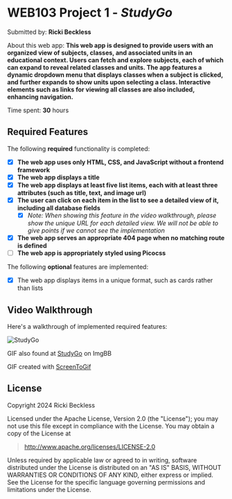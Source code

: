 # WEB103 Project 1 - *StudyGo*

Submitted by: **Ricki Beckless**

About this web app: **This web app is designed to provide users with an organized view of subjects, classes, and associated units in an educational context. Users can fetch and explore subjects, each of which can expand to reveal related classes and units. The app features a dynamic dropdown menu that displays classes when a subject is clicked, and further expands to show units upon selecting a class. Interactive elements such as links for viewing all classes are also included, enhancing navigation.**

Time spent: **30** hours

## Required Features

The following **required** functionality is completed:

<!-- Make sure to check off completed functionality below -->
- [X] **The web app uses only HTML, CSS, and JavaScript without a frontend framework**
- [X] **The web app displays a title**
- [X] **The web app displays at least five list items, each with at least three attributes (such as title, text, and image url)**
- [X] **The user can click on each item in the list to see a detailed view of it, including all database fields**
  - [X] *Note: When showing this feature in the video walkthrough, please show the unique URL for each detailed view. We will not be able to give points if we cannot see the implementation* 
- [X] **The web app serves an appropriate 404 page when no matching route is defined**
- [ ] **The web app is appropriately styled using Picocss**

The following **optional** features are implemented:

- [X] The web app displays items in a unique format, such as cards rather than lists

## Video Walkthrough

Here's a walkthrough of implemented required features:

![StudyGo](https://i.ibb.co/d2vY27R/Code-Path-Study-Go-p1-Walkthrough.gif)

GIF also found at [StudyGo](https://i.ibb.co/d2vY27R/Code-Path-Study-Go-p1-Walkthrough.gif) on ImgBB

GIF created with [ScreenToGif](https://www.screentogif.com/)

## License

Copyright 2024 Ricki Beckless

Licensed under the Apache License, Version 2.0 (the "License"); you may not use this file except in compliance with the License. You may obtain a copy of the License at

> http://www.apache.org/licenses/LICENSE-2.0

Unless required by applicable law or agreed to in writing, software distributed under the License is distributed on an "AS IS" BASIS, WITHOUT WARRANTIES OR CONDITIONS OF ANY KIND, either express or implied. See the License for the specific language governing permissions and limitations under the License.
